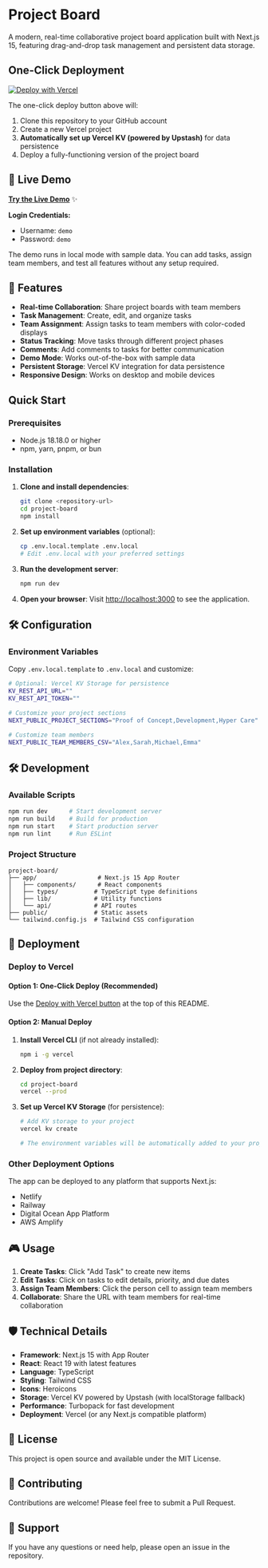 # Project Board

A modern, real-time collaborative project board application built with Next.js 15, featuring drag-and-drop task management and persistent data storage.

## One-Click Deployment

[![Deploy with Vercel](https://vercel.com/button)](https://vercel.com/new/clone?repository-url=https%3A%2F%2Fgithub.com%2Fhalfaipg%2Fproject-board&project-name=project-board&repository-name=project-board&demo-title=Project%20Board&demo-description=A%20modern%20task%20management%20board%20for%20teams&demo-url=https%3A%2F%2Fproject-board-demo.vercel.app&integration-ids=oac_V3R1GIpkoJorr6fqynnuN&external-id=project-board)

The one-click deploy button above will:
1. Clone this repository to your GitHub account
2. Create a new Vercel project
3. **Automatically set up Vercel KV (powered by Upstash)** for data persistence
4. Deploy a fully-functioning version of the project board

## 🚀 Live Demo

**[Try the Live Demo](https://project-board.generalconcepts.ai)** ✨

**Login Credentials:**
- Username: `demo`
- Password: `demo`

The demo runs in local mode with sample data. You can add tasks, assign team members, and test all features without any setup required.

## 🚀 Features

- **Real-time Collaboration**: Share project boards with team members
- **Task Management**: Create, edit, and organize tasks
- **Team Assignment**: Assign tasks to team members with color-coded displays  
- **Status Tracking**: Move tasks through different project phases
- **Comments**: Add comments to tasks for better communication
- **Demo Mode**: Works out-of-the-box with sample data
- **Persistent Storage**: Vercel KV integration for data persistence
- **Responsive Design**: Works on desktop and mobile devices

##  Quick Start

### Prerequisites

- Node.js 18.18.0 or higher
- npm, yarn, pnpm, or bun

### Installation

1. **Clone and install dependencies**:
   ```bash
   git clone <repository-url>
   cd project-board
   npm install
   ```

2. **Set up environment variables** (optional):
   ```bash
   cp .env.local.template .env.local
   # Edit .env.local with your preferred settings
   ```

3. **Run the development server**:
   ```bash
   npm run dev
   ```

4. **Open your browser**:
   Visit [http://localhost:3000](http://localhost:3000) to see the application.

## 🛠️ Configuration

### Environment Variables

Copy `.env.local.template` to `.env.local` and customize:

```bash
# Optional: Vercel KV Storage for persistence
KV_REST_API_URL=""
KV_REST_API_TOKEN=""

# Customize your project sections
NEXT_PUBLIC_PROJECT_SECTIONS="Proof of Concept,Development,Hyper Care"

# Customize team members
NEXT_PUBLIC_TEAM_MEMBERS_CSV="Alex,Sarah,Michael,Emma"
```

## 🛠️ Development

### Available Scripts

```bash
npm run dev      # Start development server
npm run build    # Build for production
npm run start    # Start production server
npm run lint     # Run ESLint
```

### Project Structure

```
project-board/
├── app/                 # Next.js 15 App Router
│   ├── components/      # React components
│   ├── types/          # TypeScript type definitions
│   ├── lib/            # Utility functions
│   └── api/            # API routes
├── public/             # Static assets
└── tailwind.config.js  # Tailwind CSS configuration
```

## 🚀 Deployment

### Deploy to Vercel

#### Option 1: One-Click Deploy (Recommended)
Use the [Deploy with Vercel button](#one-click-deployment) at the top of this README.

#### Option 2: Manual Deploy
1. **Install Vercel CLI** (if not already installed):
   ```bash
   npm i -g vercel
   ```

2. **Deploy from project directory**:
   ```bash
   cd project-board
   vercel --prod
   ```

3. **Set up Vercel KV Storage** (for persistence):
   ```bash
   # Add KV storage to your project
   vercel kv create
   
   # The environment variables will be automatically added to your project
   ```

### Other Deployment Options

The app can be deployed to any platform that supports Next.js:
- Netlify
- Railway
- Digital Ocean App Platform
- AWS Amplify

## 🎮 Usage

1. **Create Tasks**: Click "Add Task" to create new items
2. **Edit Tasks**: Click on tasks to edit details, priority, and due dates
3. **Assign Team Members**: Click the person cell to assign team members
4. **Collaborate**: Share the URL with team members for real-time collaboration

## 🛡️ Technical Details

- **Framework**: Next.js 15 with App Router
- **React**: React 19 with latest features
- **Language**: TypeScript
- **Styling**: Tailwind CSS
- **Icons**: Heroicons
- **Storage**: Vercel KV powered by Upstash (with localStorage fallback)
- **Performance**: Turbopack for fast development
- **Deployment**: Vercel (or any Next.js compatible platform)

## 📄 License

This project is open source and available under the MIT License.

## 🤝 Contributing

Contributions are welcome! Please feel free to submit a Pull Request.

## 📧 Support

If you have any questions or need help, please open an issue in the repository.
